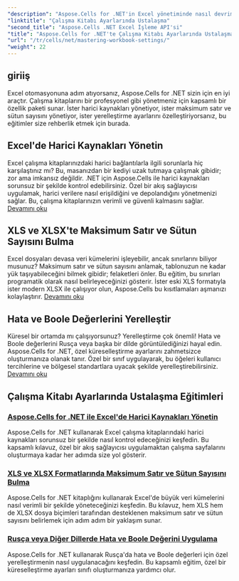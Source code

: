 ```yaml
---
"description": "Aspose.Cells for .NET'in Excel yönetiminde nasıl devrim yarattığını öğrenin. Eğitimler yerelleştirme, veri kümesi yönetimi, harici kaynaklar ve çalışma kitabı ayarlarını derinlemesine ele alıyor."
"linktitle": "Çalışma Kitabı Ayarlarında Ustalaşma"
"second_title": "Aspose.Cells .NET Excel İşleme API'si"
"title": "Aspose.Cells for .NET'te Çalışma Kitabı Ayarlarında Ustalaşma"
"url": "/tr/cells/net/mastering-workbook-settings/"
"weight": 22
---
```


## giriiş

Excel otomasyonuna adım atıyorsanız, Aspose.Cells for .NET sizin için en iyi araçtır. Çalışma kitaplarını bir profesyonel gibi yönetmeniz için kapsamlı bir özellik paketi sunar. İster harici kaynakları yönetiyor, ister maksimum satır ve sütun sayısını yönetiyor, ister yerelleştirme ayarlarını özelleştiriyorsanız, bu eğitimler size rehberlik etmek için burada.

## Excel'de Harici Kaynakları Yönetin

Excel çalışma kitaplarınızdaki harici bağlantılarla ilgili sorunlarla hiç karşılaştınız mı? Bu, masanızdan bir kediyi uzak tutmaya çalışmak gibidir; zor ama imkansız değildir. .NET için Aspose.Cells ile harici kaynakları sorunsuz bir şekilde kontrol edebilirsiniz. Özel bir akış sağlayıcısı uygulamak, harici verilere nasıl erişildiğini ve depolandığını yönetmenizi sağlar. Bu, çalışma kitaplarınızın verimli ve güvenli kalmasını sağlar. [Devamını oku](./manage-external-resources-in-excel/)

## XLS ve XLSX'te Maksimum Satır ve Sütun Sayısını Bulma

Excel dosyaları devasa veri kümelerini işleyebilir, ancak sınırlarını biliyor musunuz? Maksimum satır ve sütun sayısını anlamak, tablonuzun ne kadar yük taşıyabileceğini bilmek gibidir; felaketleri önler. Bu eğitim, bu sınırları programatik olarak nasıl belirleyeceğinizi gösterir. İster eski XLS formatıyla ister modern XLSX ile çalışıyor olun, Aspose.Cells bu kısıtlamaları aşmanızı kolaylaştırır. [Devamını oku](./find-maximum-rows-and-columns/)

## Hata ve Boole Değerlerini Yerelleştir

Küresel bir ortamda mı çalışıyorsunuz? Yerelleştirme çok önemli! Hata ve Boole değerlerini Rusça veya başka bir dilde görüntülediğinizi hayal edin. Aspose.Cells for .NET, özel küreselleştirme ayarlarını zahmetsizce oluşturmanıza olanak tanır. Özel bir sınıf uygulayarak, bu öğeleri kullanıcı tercihlerine ve bölgesel standartlara uyacak şekilde yerelleştirebilirsiniz. [Devamını oku](./implement-error-and-boolean-value-in-russian-languages/)

## Çalışma Kitabı Ayarlarında Ustalaşma Eğitimleri
### [Aspose.Cells for .NET ile Excel'de Harici Kaynakları Yönetin](./manage-external-resources-in-excel/)
Aspose.Cells for .NET kullanarak Excel çalışma kitaplarındaki harici kaynakları sorunsuz bir şekilde nasıl kontrol edeceğinizi keşfedin. Bu kapsamlı kılavuz, özel bir akış sağlayıcısı uygulamaktan çalışma sayfalarını oluşturmaya kadar her adımda size yol gösterir.
### [XLS ve XLSX Formatlarında Maksimum Satır ve Sütun Sayısını Bulma](./find-maximum-rows-and-columns/)
Aspose.Cells for .NET kitaplığını kullanarak Excel'de büyük veri kümelerini nasıl verimli bir şekilde yöneteceğinizi keşfedin. Bu kılavuz, hem XLS hem de XLSX dosya biçimleri tarafından desteklenen maksimum satır ve sütun sayısını belirlemek için adım adım bir yaklaşım sunar.
### [Rusça veya Diğer Dillerde Hata ve Boole Değerini Uygulama](./implement-error-and-boolean-value-in-russian-languages/)
Aspose.Cells for .NET kullanarak Rusça'da hata ve Boole değerleri için özel yerelleştirmenin nasıl uygulanacağını keşfedin. Bu kapsamlı eğitim, özel bir küreselleştirme ayarları sınıfı oluşturmanıza yardımcı olur.